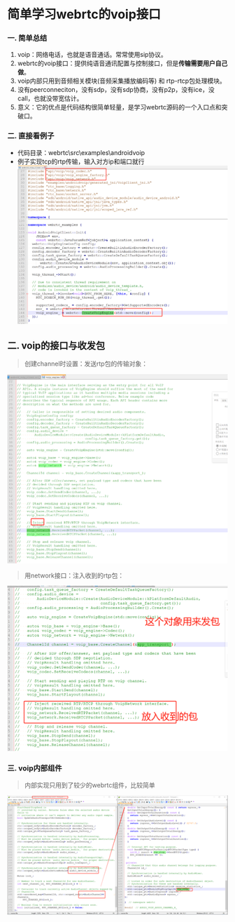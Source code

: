 # 简单学习webrtc的voip接口

### 一. 简单总结
1. voip：网络电话，也就是语音通话。常常使用sip协议。
2. webrtc的voip接口：提供纯语音通讯配置与控制接口，但是**传输需要用户自己做**。
3. voip内部只用到音频相关模块(音频采集播放编码等) 和 rtp-rtcp包处理模块。
4. 没有peerconneciton，没有sdp，没有sdp协商，没有p2p，没有ice，没call，也就没带宽估计。
5. 意义：它的优点是代码结构很简单轻量，是学习webrtc源码的一个入口点和突破口。

### 二. 直接看例子
- 代码目录：webrtc\src\examples\androidvoip
- 例子实现tcp的rtp传输，输入对方ip和端口就行
![](.webrtc的voip接口与例子_images/2ea63170.png)

## 二. voip的接口与收发包
>创建channel时设置：发送rtp包的传输对象：

![](.webrtc的voip接口与例子_images/e3b3f90f.png)
> 用network接口：注入收到的rtp包：

![](.webrtc的voip接口与例子_images/1e8d6912.png)

### 三. voip内部组件
> 内部实现只用到了较少的webrtc组件，比较简单

![](.webrtc的voip接口与例子_images/89f67d5c.png)
